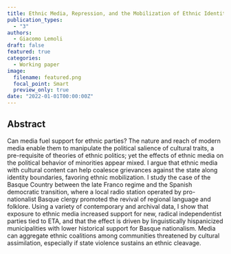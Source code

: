 ```yaml
---
title: Ethnic Media, Repression, and the Mobilization of Ethnic Identity
publication_types:
  - "3"
authors:
  - Giacomo Lemoli
draft: false
featured: true
categories:
  - Working paper
image:
  filename: featured.png
  focal_point: Smart
  preview_only: true
date: "2022-01-01T00:00:00Z"
---
```


## Abstract

Can media fuel support for ethnic parties? The nature and reach of modern media enable them to manipulate the political salience of cultural traits, a pre-requisite of theories of ethnic politics; yet the effects of ethnic media on the political behavior of minorities appear mixed. I argue that ethnic media with cultural content can help coalesce grievances against the state along identity boundaries, favoring ethnic mobilization. I study the case of the Basque Country between the late Franco regime and the Spanish democratic transition, where a local radio station operated by pro-nationalist Basque clergy promoted the revival of regional language and folklore. Using a variety of contemporary and archival data, I show that exposure to ethnic media increased support for new, radical independentist parties tied to ETA, and that the effect is driven by linguistically hispanicized municipalities with lower historical support for Basque
nationalism. Media can aggregate ethnic coalitions among communities threatened by cultural assimilation, especially if state violence sustains an ethnic cleavage.

